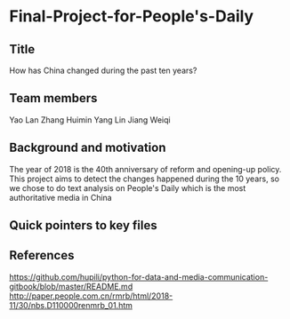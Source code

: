 # Final-Project-for-People's-Daily
## Title

How has China changed during the past ten years?

## Team members

Yao Lan
Zhang Huimin 
Yang Lin 
Jiang Weiqi 

## Background and motivation

The year of 2018 is the 40th anniversary of reform and opening-up policy. This project aims to detect the changes happened during the 10 years, so we chose to do text analysis on People's Daily which is the most authoritative media in China

## Quick pointers to key files

## References
https://github.com/hupili/python-for-data-and-media-communication-gitbook/blob/master/README.md
http://paper.people.com.cn/rmrb/html/2018-11/30/nbs.D110000renmrb_01.htm
